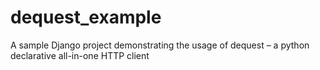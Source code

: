 
# dequest_example

A sample Django project demonstrating the usage of dequest – a python declarative all-in-one HTTP client


